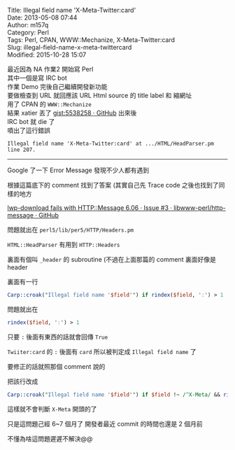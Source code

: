 Title: Illegal field name 'X-Meta-Twitter:card'  
Date: 2013-05-08 07:44  
Author: m157q  
Category: Perl  
Tags: Perl, CPAN, WWW::Mechanize, X-Meta-Twitter:card  
Slug: illegal-field-name-x-meta-twittercard  
Modified: 2015-10-28 15:07  
  
  
最近因為 NA 作業2 開始寫 Perl  
其中一個是寫 IRC bot  
作業 Demo 完後自己繼續開發新功能  
要做檢查到 URL 就回應該 URL Html source 的 title label 和 縮網址  
用了 CPAN 的 `WWW::Mechanize`  
結果 xatier 丟了 [gist:5538258 · GitHub](https://gist.github.com/xatier/5538258) 出來後  
IRC bot 就 die 了  
噴出了這行錯誤  
  
`Illegal field name 'X-Meta-Twitter:card' at .../HTML/HeadParser.pm line 207.`  
  
---  
  
Google 了一下 Error Message 發現不少人都有遇到  
  
根據這篇底下的 comment 找到了答案 (其實自己先 Trace code 之後也找到了同樣的地方  
  
[lwp-download fails with HTTP::Message 6.06 · Issue #3 · libwww-perl/http-message · GitHub](https://github.com/libwww-perl/http-message/issues/3#issuecomment-10118644)  
  
問題就出在 `perl5/lib/per5/HTTP/Headers.pm`  
  
`HTML::HeadParser` 有用到 `HTTP::Headers`  
  
裏面有個叫 `_header` 的 subroutine (不過在上面那篇的 comment 裏面好像是 header  
  
裏面有一行  
  
```perl  
Carp::croak("Illegal field name '$field'") if rindex($field, ':') > 1 || !length($field);  
```  
  
問題就出在  
  
```perl  
rindex($field, ':') > 1  
```  
  
只要 `:` 後面有東西的話就會回傳 `True`  
  
`Twiiter:card` 的 `:` 後面有 `card` 所以被判定成 `Illegal field name` 了  
  
要修正的話就照那個 comment 說的  
  
把該行改成  
  
```perl  
Carp::croak("Illegal field name '$field'") if $field !~ /^X-Meta/ && rindex($field, ':') > 1 || !length($field);  
```  
  
這樣就不會判斷 `X-Meta` 開頭的了  
  
只是這問題己經 6~7 個月了 開發者最近 commit 的時間也還是 2 個月前  
  
不懂為啥這問題遲遲不解決@@  
